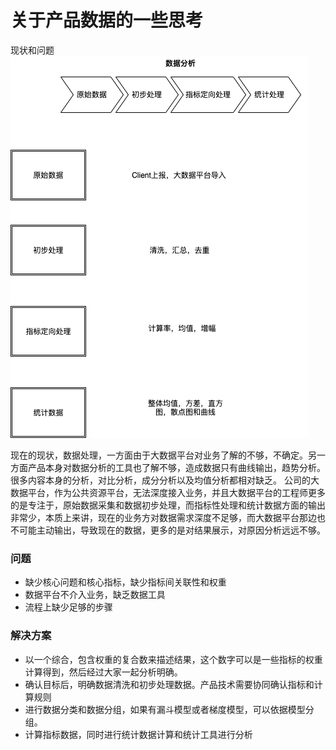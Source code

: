 # 关于产品数据的一些思考

现状和问题
![image.png](./image/data_y.png)

现在的现状，数据处理，一方面由于大数据平台对业务了解的不够，不确定。另一方面产品本身对数据分析的工具也了解不够，造成数据只有曲线输出，趋势分析。很多内容本身的分析，对比分析，成分分析以及均值分析都相对缺乏。
公司的大数据平台，作为公共资源平台，无法深度接入业务，并且大数据平台的工程师更多的是专注于，原始数据采集和数据初步处理，而指标性处理和统计数据方面的输出非常少，本质上来讲，现在的业务方对数据需求深度不足够，而大数据平台那边也不可能主动输出，导致现在的数据，更多的是对结果展示，对原因分析远远不够。

### 问题
* 缺少核心问题和核心指标，缺少指标间关联性和权重
* 数据平台不介入业务，缺乏数据工具
* 流程上缺少足够的步骤

### 解决方案
* 以一个综合，包含权重的复合数来描述结果，这个数字可以是一些指标的权重计算得到，然后经过大家一起分析明确。
* 确认目标后，明确数据清洗和初步处理数据。产品技术需要协同确认指标和计算规则
* 进行数据分类和数据分组，如果有漏斗模型或者梯度模型，可以依据模型分组。
* 计算指标数据，同时进行统计数据计算和统计工具进行分析